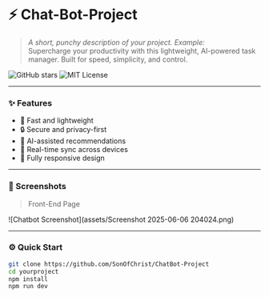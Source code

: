 # ⚡ Chat-Bot-Project

> _A short, punchy description of your project. Example:_  
> Supercharge your productivity with this lightweight, AI-powered task manager. Built for speed, simplicity, and control.

![GitHub stars](https://img.shields.io/github/stars/SonOfChrist/ChatBot-Project?style=social)
![MIT License](https://img.shields.io/github/license/SonOfChrist/ChatBot-Project)

---

### ✨ Features

- 🚀 Fast and lightweight
- 🔒 Secure and privacy-first
- 🧠 AI-assisted recommendations
- 🔄 Real-time sync across devices
- 📱 Fully responsive design

---

### 📸 Screenshots

> Front-End Page

![Chatbot Screenshot](assets/Screenshot 2025-06-06 204024.png)

---

### ⚙️ Quick Start

```bash
git clone https://github.com/SonOfChrist/ChatBot-Project
cd yourproject
npm install
npm run dev

